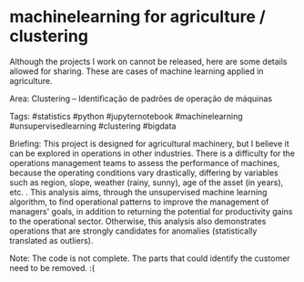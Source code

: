 # machinelearning for agriculture / clustering
Although the projects I work on cannot be released, here are some details allowed for sharing. These are cases of machine learning applied in agriculture.

Area:
Clustering – Identificação de padrões de operação de máquinas

Tags:
#statistics #python #jupyternotebook #machinelearning #unsupervisedlearning #clustering #bigdata

Briefing: This project is designed for agricultural machinery, but I believe it can be explored in operations in other industries. There is a difficulty for the operations management teams to assess the performance of machines, because the operating conditions vary drastically, differing by variables such as region, slope, weather (rainy, sunny), age of the asset (in years), etc. . This analysis aims, through the unsupervised machine learning algorithm, to find operational patterns to improve the management of managers' goals, in addition to returning the potential for productivity gains to the operational sector. Otherwise, this analysis also demonstrates operations that are strongly candidates for anomalies (statistically translated as outliers).

Note: The code is not complete. The parts that could identify the customer need to be removed. :(
